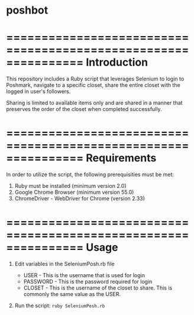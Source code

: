 # poshbot

===============================================================
Introduction
===============================================================
This repository includes a Ruby script that leverages Selenium 
to login to Poshmark, navigate to a specific closet, share the
entire closet with the logged in user's followers. 

Sharing is limited to available items only and are shared in a 
manner that preserves the order of the closet when completed 
successfully. 

===============================================================
Requirements
===============================================================
In order to utilize the script, the following prerequisities 
must be met: 

1. Ruby must be installed (minimum version 2.0)
2. Google Chrome Browser (minimum version 55.0)
3. ChromeDriver - WebDriver for Chrome (version 2.33)

===============================================================
Usage
===============================================================
1. Edit variables in the SeleniumPosh.rb file
    * USER - This is the username that is used for login
    * PASSWORD - This is the password required for login
    * CLOSET - This is the username of the closet to share. 
               This is commonly the same value as the USER. 

2. Run the script: `ruby SeleniumPosh.rb`
